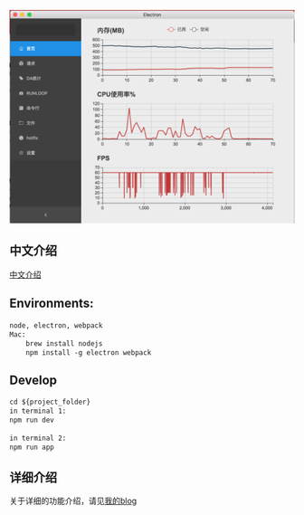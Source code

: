 
![log](./images/home.png?raw=true)

## 中文介绍

[中文介绍](http://djs66256.github.io/2017/04/17/2017-04-18-%E7%96%AF%E7%8B%82%E6%97%A5%E5%BF%97%E7%B3%BB%E7%BB%9F/)

## Environments:

    node, electron, webpack
    Mac:
        brew install nodejs
        npm install -g electron webpack
        
## Develop
    
    cd ${project_folder}
    in terminal 1:
    npm run dev
    
    in terminal 2:
    npm run app
    
## 详细介绍

关于详细的功能介绍，请见[我的blog](http://djs66256.github.io/2017/04/17/2017-04-18-%E7%96%AF%E7%8B%82%E6%97%A5%E5%BF%97%E7%B3%BB%E7%BB%9F/)
    
